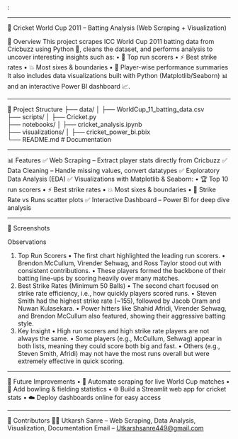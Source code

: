 :
________________________________________
🏏 Cricket World Cup 2011 – Batting Analysis (Web Scraping + Visualization)

📌 Overview
This project scrapes ICC World Cup 2011 batting data from Cricbuzz using Python 🐍, cleans the dataset, and performs analysis to uncover interesting insights such as:
•	🥇 Top run scorers
•	⚡ Best strike rates
•	💥 Most sixes & boundaries
•	👤 Player-wise performance summaries
It also includes data visualizations built with Python (Matplotlib/Seaborn) 📊 and an interactive Power BI dashboard 📈.
________________________________________
📂 Project Structure
├── data/
│   ├── WorldCup_11_batting_data.csv     
├── scripts/
│   ├── Cricket.py                        
├── notebooks/
│   ├── cricket_analysis.ipynb            
├── visualizations/
│   ├── cricket_power_bi.pbix             
└── README.md                             # Documentation
________________________________________

📊 Features
✅ Web Scraping – Extract player stats directly from Cricbuzz
✅ Data Cleaning – Handle missing values, convert datatypes
✅ Exploratory Data Analysis (EDA)
✅ Visualizations with Matplotlib & Seaborn:
•	🏆 Top 10 run scorers
•	⚡ Best strike rates
•	💥 Most sixes & boundaries
•	🎯 Strike Rate vs Runs scatter plots
✅ Interactive Dashboard – Power BI for deep dive analysis
________________________________________
📸 Screenshots


 
 



 


Observations 
1.  Top Run Scorers
•	The first chart highlighted the leading run scorers.
•	Brendon McCullum, Virender Sehwag, and Ross Taylor stood out with consistent contributions.
•	These players formed the backbone of their batting line-ups by scoring heavily over many matches.
2. Best Strike Rates (Minimum 50 Balls)
•	The second chart focused on strike rate efficiency, i.e., how quickly players scored runs.
•	Steven Smith had the highest strike rate (~155), followed by Jacob Oram and Nuwan Kulasekara.
•	Power hitters like Shahid Afridi, Virender Sehwag, and Brendon McCullum also featured, showing their aggressive batting style.
3.  Key Insight
•	High run scorers and high strike rate players are not always the same.
•	Some players (e.g., McCullum, Sehwag) appear in both lists, meaning they could score both big and fast.
•	Others (e.g., Steven Smith, Afridi) may not have the most runs overall but were extremely effective in quick scoring.




________________________________________
🚀 Future Improvements
•	🔄 Automate scraping for live World Cup matches
•	🎯 Add bowling & fielding statistics
•	🌐 Build a Streamlit web app for cricket stats
•	☁️ Deploy dashboards online for easy access
________________________________________

🙌 Contributors
👨‍💻 Utkarsh Sanre – Web Scraping, Data Analysis, Visualization, Documentation
Email – Utkarshsanre449@gmail.com


